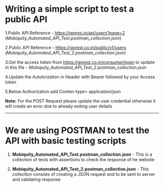 
# Writing a simple script to test a public API

1.Public API Reference - https://reqres.in/api/users?page=2 (*Mobiquity_Automated_API_Test.postman_collection.json*)

2.Public API Reference - https://gorest.co.in/public/v1/users (*Mobiquity_Automated_API_Test_2.postman_collection.json*)

3.Get the access token from https://gorest.co.in/consumer/login to update in this file - *Mobiquity_Automated_API_Test_2.postman_collection.json*

4.Update the Autohrization in Header with Bearer followed by your Access token

5.Below Authorization add Conten-type> application/json

**Note:** For the POST Request please update the user credential otherwise it will create an error due to already exiting user details

---

# We are using POSTMAN to test the API with basic testing scripts

1. **Mobiquity_Automated_API_Test.postman_collection.json** - This is a collection of tests with assertions to check the response of he website

2. **Mobiquity_Automated_API_Test_2.postman_collection.json** - This collection consists of creating a JSON request and to be sent to server and validating response
